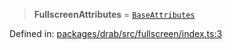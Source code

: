 > **FullscreenAttributes** = [`BaseAttributes`](/PUBLIC_PATH/type-aliases/BaseAttributes.md)

Defined in: [packages/drab/src/fullscreen/index.ts:3](https://github.com/rossrobino/components/blob/main/packages/drab/src/fullscreen/index.ts#L3)
